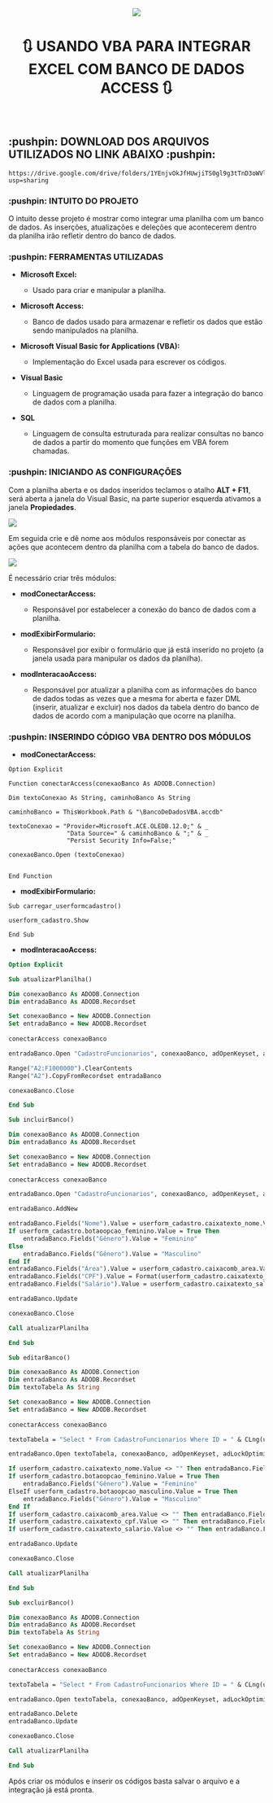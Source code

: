 <p align="center">
    <img src="src\imagens\capa.jpg">
    <br>
    <h1 align="center">
    🔃 USANDO VBA PARA INTEGRAR EXCEL COM BANCO DE DADOS ACCESS 🔃
    </h1>
</p>
<br>
<h2>
:pushpin: DOWNLOAD DOS ARQUIVOS UTILIZADOS NO LINK ABAIXO :pushpin:
</h2>

```
https://drive.google.com/drive/folders/1YEnjvOkJfHUwjiTS0gl9g3tTnD3oWVlI?usp=sharing
``` 

<h3>
    :pushpin: INTUITO DO PROJETO
</h3>

<p>
   O intuito desse projeto é mostrar como integrar uma planilha com um banco de dados. As inserções, atualizações e deleções que acontecerem dentro da planilha irão refletir dentro do banco de dados.<br>
</p>

<h3>
    :pushpin: FERRAMENTAS UTILIZADAS
</h3>

- **Microsoft Excel:**
  - Usado para criar e manipular a planilha.

- **Microsoft Access:**
  - Banco de dados usado para armazenar e refletir os dados que estão sendo manipulados na planilha.

- **Microsoft Visual Basic for Applications (VBA):**
  - Implementação do Excel usada para escrever os códigos.

- **Visual Basic**

  - Linguagem de programação usada para fazer a integração do banco de dados com a planilha.

- **SQL**
  - Linguagem de consulta estruturada para realizar consultas no banco de dados a partir do momento que funções em VBA forem chamadas.

<h3>
    :pushpin: INICIANDO AS CONFIGURAÇÕES
</h3>

<p>
   Com a planilha aberta e os dados inseridos teclamos o atalho <strong>ALT + F11</strong>, será aberta a janela do Visual Basic, na parte superior esquerda ativamos a janela <strong>Propiedades</strong>.
</p>

<p>
    <img src = "src\imagens\exibirJanelaPropiedades.png">
</p>

<p>
   Em seguida crie e dê nome aos módulos responsáveis por conectar as ações que acontecem dentro da planilha com a tabela do banco de dados.
</p>

<p>
    <img src = "src\imagens\criandoEnomeandoModulo.png">
</p>

<p>
    É necessário criar três módulos:
</p>

<p>

- **modConectarAccess:**
  - Responsável por estabelecer a conexão do banco de dados com a planilha.

- **modExibirFormulario:**
  - Responsável por exibir o formulário que já está inserido no projeto (a janela usada para manipular os dados da planilha).

- **modInteracaoAccess:**
  - Responsável por atualizar a planilha com as informações do banco de dados todas as vezes que a mesma for aberta e fazer DML (inserir, atualizar e excluir) nos dados da tabela dentro do banco de dados de acordo com a manipulação que ocorre na planilha.

</p>

<h3>
    :pushpin: INSERINDO CÓDIGO VBA DENTRO DOS MÓDULOS
</h3>

- **modConectarAccess:**

```vba
Option Explicit

Function conectarAccess(conexaoBanco As ADODB.Connection)

Dim textoConexao As String, caminhoBanco As String

caminhoBanco = ThisWorkbook.Path & "\BancoDeDadosVBA.accdb"

textoConexao = "Provider=Microsoft.ACE.OLEDB.12.0;" & _
                "Data Source=" & caminhoBanco & ";" & _
                "Persist Security Info=False;"

conexaoBanco.Open (textoConexao)


End Function
```

- **modExibirFormulario:**

```vba
Sub carregar_userformcadastro()

userform_cadastro.Show

End Sub
```

- **modInteracaoAccess:**

```vb
Option Explicit

Sub atualizarPlanilha()

Dim conexaoBanco As ADODB.Connection
Dim entradaBanco As ADODB.Recordset

Set conexaoBanco = New ADODB.Connection
Set entradaBanco = New ADODB.Recordset
 
conectarAccess conexaoBanco

entradaBanco.Open "CadastroFuncionarios", conexaoBanco, adOpenKeyset, adLockOptimistic

Range("A2:F1000000").ClearContents
Range("A2").CopyFromRecordset entradaBanco

conexaoBanco.Close

End Sub

Sub incluirBanco()

Dim conexaoBanco As ADODB.Connection
Dim entradaBanco As ADODB.Recordset

Set conexaoBanco = New ADODB.Connection
Set entradaBanco = New ADODB.Recordset
 
conectarAccess conexaoBanco

entradaBanco.Open "CadastroFuncionarios", conexaoBanco, adOpenKeyset, adLockOptimistic

entradaBanco.AddNew

entradaBanco.Fields("Nome").Value = userform_cadastro.caixatexto_nome.Value
If userform_cadastro.botaoopcao_feminino.Value = True Then
    entradaBanco.Fields("Gênero").Value = "Feminino"
Else
    entradaBanco.Fields("Gênero").Value = "Masculino"
End If
entradaBanco.Fields("Área").Value = userform_cadastro.caixacomb_area.Value
entradaBanco.Fields("CPF").Value = Format(userform_cadastro.caixatexto_cpf.Value, "000"".""000"".""000-00")
entradaBanco.Fields("Salário").Value = userform_cadastro.caixatexto_salario.Value

entradaBanco.Update

conexaoBanco.Close

Call atualizarPlanilha

End Sub

Sub editarBanco()

Dim conexaoBanco As ADODB.Connection
Dim entradaBanco As ADODB.Recordset
Dim textoTabela As String

Set conexaoBanco = New ADODB.Connection
Set entradaBanco = New ADODB.Recordset
 
conectarAccess conexaoBanco

textoTabela = "Select * From CadastroFuncionarios Where ID = " & CLng(userform_cadastro.caixatexto_id.Value)

entradaBanco.Open textoTabela, conexaoBanco, adOpenKeyset, adLockOptimistic

If userform_cadastro.caixatexto_nome.Value <> "" Then entradaBanco.Fields("Nome").Value = userform_cadastro.caixatexto_nome.Value
If userform_cadastro.botaoopcao_feminino.Value = True Then
    entradaBanco.Fields("Gênero").Value = "Feminino"
ElseIf userform_cadastro.botaoopcao_masculino.Value = True Then
    entradaBanco.Fields("Gênero").Value = "Masculino"
End If
If userform_cadastro.caixacomb_area.Value <> "" Then entradaBanco.Fields("Área").Value = userform_cadastro.caixacomb_area.Value
If userform_cadastro.caixatexto_cpf.Value <> "" Then entradaBanco.Fields("CPF").Value = Format(userform_cadastro.caixatexto_cpf.Value, "000"".""000"".""000-00")
If userform_cadastro.caixatexto_salario.Value <> "" Then entradaBanco.Fields("Salário").Value = userform_cadastro.caixatexto_salario.Value

entradaBanco.Update

conexaoBanco.Close

Call atualizarPlanilha

End Sub

Sub excluirBanco()

Dim conexaoBanco As ADODB.Connection
Dim entradaBanco As ADODB.Recordset
Dim textoTabela As String

Set conexaoBanco = New ADODB.Connection
Set entradaBanco = New ADODB.Recordset
 
conectarAccess conexaoBanco

textoTabela = "Select * From CadastroFuncionarios Where ID = " & CLng(userform_cadastro.caixatexto_id.Value)

entradaBanco.Open textoTabela, conexaoBanco, adOpenKeyset, adLockOptimistic

entradaBanco.Delete
entradaBanco.Update

conexaoBanco.Close

Call atualizarPlanilha

End Sub
```

<p>
Após criar os módulos e inserir os códigos basta salvar o arquivo e a integração já está pronta.
</p>
